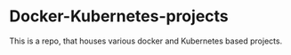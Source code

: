 # Docker-Kubernetes-projects
This is a repo, that houses various docker and Kubernetes based projects.
